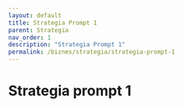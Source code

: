 ```yaml
---
layout: default
title: Strategia Prompt 1
parent: Strategia
nav_order: 1
description: "Strategia Prompt 1"
permalink: /biznes/strategia/strategia-prompt-1
---
```


# Strategia prompt 1

